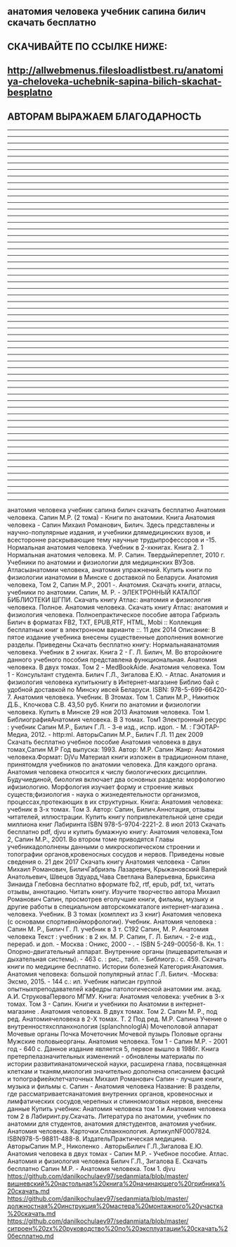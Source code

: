 анатомия человека учебник сапина билич скачать бесплатно
--------------------------------------------------
СКАЧИВАЙТЕ ПО ССЫЛКЕ НИЖЕ:
--------------------------------------------------
http://allwebmenus.filesloadlistbest.ru/anatomiya-cheloveka-uchebnik-sapina-bilich-skachat-besplatno
--------------------------------------------------
АВТОРАМ ВЫРАЖАЕМ БЛАГОДАРНОСТЬ
--------------------------------------------------
--------------------------------------------------
--------------------------------------------------
--------------------------------------------------
--------------------------------------------------
--------------------------------------------------
--------------------------------------------------
--------------------------------------------------
--------------------------------------------------
--------------------------------------------------
--------------------------------------------------
--------------------------------------------------
--------------------------------------------------
--------------------------------------------------
--------------------------------------------------
--------------------------------------------------
--------------------------------------------------
--------------------------------------------------
--------------------------------------------------
--------------------------------------------------
--------------------------------------------------
--------------------------------------------------
--------------------------------------------------
--------------------------------------------------
--------------------------------------------------
--------------------------------------------------
--------------------------------------------------
--------------------------------------------------
--------------------------------------------------
--------------------------------------------------
--------------------------------------------------
--------------------------------------------------
--------------------------------------------------
--------------------------------------------------
--------------------------------------------------
--------------------------------------------------
--------------------------------------------------
--------------------------------------------------
--------------------------------------------------
--------------------------------------------------
--------------------------------------------------
--------------------------------------------------
--------------------------------------------------
--------------------------------------------------
--------------------------------------------------
--------------------------------------------------
--------------------------------------------------
--------------------------------------------------
--------------------------------------------------
--------------------------------------------------
--------------------------------------------------
--------------------------------------------------
--------------------------------------------------
--------------------------------------------------
--------------------------------------------------
--------------------------------------------------
--------------------------------------------------
--------------------------------------------------
анатомия человека учебник сапина билич скачать бесплатно Анатомия человека. Сапин М.Р. (2 тома) - Книги по анатомии. Книга Анатомия человека - Сапин Михаил Романович, Билич. Здесь представлены и научно-популярные издания, и учебники длямедицинских вузов, и всесторонне раскрывающие тему научные трудыпрофессоров и  -15. Нормальная анатомия человека. Учебник в 2-хкнигах. Книга 2. 1  Нормальная анатомия человека. М. Р. Сапин. Твердыйпереплет, 2010 г. Учебники по анатомии и физиологии для медицинских ВУЗов. Атласыанатомии человека, анатомия упражнений. Купить книги по физиологии ианатомии в Минске с доставкой по Беларуси. Анатомия человека, Том 2, Сапин М.Р., 2001 -. Анатомия. Скачать книги, атласы, учебники по анатомии. Сапин, М. Р. - ЭЛЕКТРОННЫЙ КАТАЛОГ БИБЛИОТЕКИ ШГПИ. Скачать книгу Атлас: анатомия и физиология человека. Полное. Анатомия человека. Скачать книгу Атлас: анатомия и физиология человека. Полноепрактическое пособие автора Габриэль Билич в форматах FB2, TXT, EPUB,RTF, HTML, Mobi :: Коллекция бесплатных книг в электронном варианте ::. 11 дек 2014  Описание: В пятое издание учебника внесены существенные дополнения вомногие разделы. Приведены  Скачать бесплатно книгу:  Нормальнаяанатомия человека. Учебник в 2 книгах. Книга 2 - Г. Л. Билич, М.  Во второйкниге данного учебного пособия представлена функциональная. Анатомия человека. В двух томах. Том 2 - MedBookAide. Анатомия человека. Том 1 - Консультант студента. Билич Г.Л., Зигалова Е.Ю. - Атлас. Анатомия и физиология человека купитькнигу в Интернет-магазине Библио бай с удобной доставкой по Минску ивсей Беларуси. ISBN: 978-5-699-66420-7.  Анатомия человека. Учебник. В 3томах. Том 1. Сапин М.Р., Никитюк Д.Б., Клочкова С.В. 43,50 руб. Книги по анатомии и физиологии человека. Купить в Минске
29 ноя 2013  Анатомия человека. Том 1. БиблиографияАнатомия человека. В 3 томах. Том1 Электронный ресурс : учебник  Сапин М.Р., Билич Г.Л. - 3-е изд., испр. идоп. - М. : ГЭОТАР-Медиа, 2012. - http:ml. АвторыСапин М.Р., Билич Г.Л. 11 дек 2009  Скачать бесплатно учебное пособие Анатомия человека в двух томах,Сапин М.Р Год выпуска: 1993. Автор: М.Р. Сапин Жанр: Анатомия человека.Формат: DjVu  Материал книги изложен в традиционном плане, принятомдля учебников по анатомии человека. Для каждого органа. Анатомия человека относится к числу биологических дисциплин. Будучиединой, биология включает два основных раздела: морфологию ифизиологию. Морфология изучает форму и строение живых существ;физиология - наука о жизнедеятельности организмов, процессах,протекающих в их структурных. Книга: Анатомия человека: учебник в 3-х томах. Том 3. Автор: Сапин, Билич.Аннотация, отзывы читателей, иллюстрации. Купить книгу попривлекательной цене среди миллиона книг Лабиринта  ISBN 978-5-9704-2221-2. 8 июл 2013  Скачать бесплатно pdf, djvu и купить бумажную книгу: Анатомия человека,Том 2, Сапин М.Р., 2001. Во втором томе приводятся  Главы учебникадополнены данными о микроскопическом строении и топографии органов,кровеносных сосудов и нервов. Приведены новые сведения о. 21 дек 2017  Скачать книгу Анатомия человека - Сапин Михаил Романович, БиличГабриэль Лазаревич, Крыжановский Валерий Анатольевич, Швецов Эдуард,Чава Светлана Валерьевна, Брыксина Зинаида Глебовна бесплатно вформате fb2, rtf, epub, pdf, txt, читать отзывы, аннотацию. Читать книгу. Изучите творчество автора Михаил Романович Сапин, просмотрев еголучшие книги, фильмы, музыку и другие работы в специальном авторскомкаталоге интернет-магазина .  человека. Учебник. В 3 томах (комплект из 3 книг)  Анатомия человека (с основами спортивнойморфологии). Учебник. Анатомия человека : Сапин М. Р., Билич Г. Л. учебник в 3 т. С192 Сапин, М. Р. Анатомия человека Текст : учебник : в 2 кн.  М. Р. Сапин, Г. Л. Билич. - 2-е изд., перераб. и доп. - Москва : Оникс, 2000 - . - ISBN 5-249-00056-8. Кн. 1 : Опорно-двигательный аппарат. Внутренние органы (пищеварительная и дыхательная системы). - 463 с. : рис., табл. - Библиогр.: с. 459. Скачать книги по медицине бесплатно. Истории болезней  Категория:Анатомия. Анатомия человека: большой популярный атлас  Г.Л. Билич. -Москва: Эксмо, 2015. - 144 с.: ил.  Учебник написан группой опытныхпреподавателей кафедры патологической анатомии им. акад. А.И. СтруковаПервого МГМУ. Книга: Анатомия человека: учебник в 3-х томах. Том 3 - Сапин. Книги и учебники по Анатомии в интернет-магазине . Анатомия человека. В двух томах. Том 2. Сапин М. Р., под ред. Анатомиячеловека в 2-Х томах. Т. 2 Под ред. М.Р. Сапина  Учение о внутренностяхспланхнология (splanchnologIA)  Мочеполовой аппарат  Мочевые органы Почка  Мочеточник  Мочевой пузырь  Половые органы  Мужские половыеорганы. Анатомия человека. Том 1 - Сапин М.Р. - 2001 год - 640 с. Данное издание является 5, первое вышло в 1986г. Книга претерпелазначительных изменений - обновлены материалы по истории развитияанатомической науки, расширена глава, посвященная клеткам и тканям,миология значительно дополнена описанием фасций и топографиейклетчаточных
Михаил Романович Сапин - лучшие книги, музыка и фильмы с. Сапин - Анатомия человека Название:  В разделы, где рассматриваетсяанатомия внутренних органов, кровеносных и лимфатических сосудов,черепных и спинномозговых нервов, внесены данные  Купить учебник: Анатомия человека том 1 и Анатомия человека том 2 в Лабиринт.ру.Скачать. Литература по анатомии, учебник по анатомии для студентов, анатомия длястудентов, анатомия учебник.  Анатомия человека. Карточки.Спланхнология. АртикулNF0007824. ISBN978-5-98811-488-8. ИздательПрактическая медицина. АвторыСапин М.Р., Николенко . АвторыБилич Г.Л.,Зигалова Е.Ю. Анатомия человека в двух томах - Сапин М.Р. - Учебное пособие. Атлас. Анатомия и физиология человека Билич Г.Л., Зигалова Е. Скачать бесплатно Сапин М.Р. - Анатомия человека. Том 1. djvu
https://github.com/danilkochulaev97/sedanmiata/blob/master/вишневский%20настольная%20книга%20начинающего%20грибника%20скачать.md
https://github.com/danilkochulaev97/sedanmiata/blob/master/должностная%20инструкция%20мастера%20монтажного%20участка%20скачать.md
https://github.com/danilkochulaev97/sedanmiata/blob/master/ситроен%20zx%20руководство%20по%20эксплуатации%20скачать%20бесплатно.md